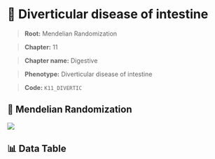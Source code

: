 # 🧪 Diverticular disease of intestine

> **Root:** Mendelian Randomization

> **Chapter:** 11  

> **Chapter name:** Digestive

> **Phenotype:** Diverticular disease of intestine  

> **Code:** `K11_DIVERTIC`

## 🧬 Mendelian Randomization  

<img src="/MR/Figures/Forward/K11_DIVERTIC.png"/>

## 📊 Data Table

<CsvTableMRF src="/MR_Data/Forward/K11_DIVERTIC.csv"/>
